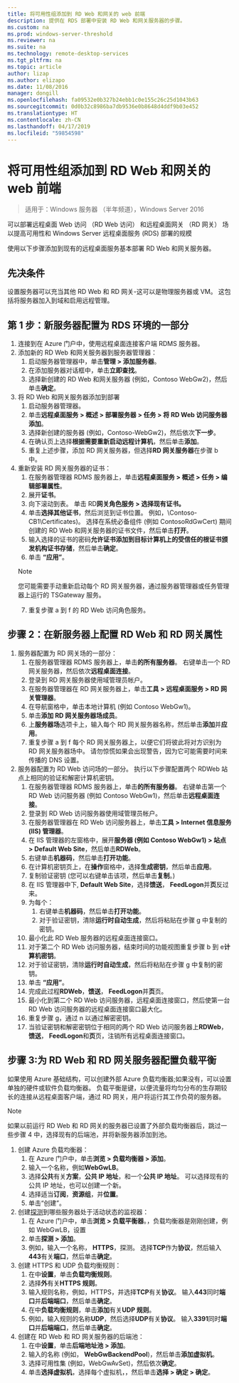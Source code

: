 ```yaml
---
title: 将可用性组添加到 RD Web 和网关的 web 前端
description: 提供在 RDS 部署中安装 RD Web 和网关服务器的步骤。
ms.custom: na
ms.prod: windows-server-threshold
ms.reviewer: na
ms.suite: na
ms.technology: remote-desktop-services
ms.tgt_pltfrm: na
ms.topic: article
author: lizap
ms.author: elizapo
ms.date: 11/08/2016
manager: dongill
ms.openlocfilehash: fa09532e0b327b24ebb1c0e155c26c25d1043b63
ms.sourcegitcommit: 0d0b32c8986ba7db9536e0b8648d4ddf9b03e452
ms.translationtype: HT
ms.contentlocale: zh-CN
ms.lasthandoff: 04/17/2019
ms.locfileid: "59854598"
---
```

# <a name="add-high-availability-to-the-rd-web-and-gateway-web-front"></a>将可用性组添加到 RD Web 和网关的 web 前端

>适用于：Windows 服务器 （半年频道），Windows Server 2016


可以部署远程桌面 Web 访问 （RD Web 访问） 和远程桌面网关 （RD 网关） 场以提高可用性和 Windows Server 远程桌面服务 (RDS) 部署的规模 

使用以下步骤添加到现有的远程桌面服务基本部署 RD Web 和网关服务器。  

## <a name="pre-requisites"></a>先决条件

设置服务器可以充当其他 RD Web 和 RD 网关-这可以是物理服务器或 VM。 这包括将服务器加入到域和启用远程管理。

## <a name="step-1-configure-the-new-server-to-be-part-of-the-rds-environment"></a>第 1 步：新服务器配置为 RDS 环境的一部分

1. 连接到在 Azure 门户中，使用远程桌面连接客户端 RDMS 服务器。
2. 添加新的 RD Web 和网关服务器到服务器管理器：
    1. 启动服务器管理器中，单击**管理 > 添加服务器**。   
    2. 在添加服务器对话框中，单击**立即查找**。   
    3. 选择新创建的 RD Web 和网关服务器 (例如，Contoso WebGw2)，然后单击**确定**。
3. 将 RD Web 和网关服务器添加到部署  
    1. 启动服务器管理器。  
    2. 单击**远程桌面服务 > 概述 > 部署服务器 > 任务 > 将 RD Web 访问服务器添加**。   
    3. 选择新创建的服务器 (例如，Contoso-WebGw2)，然后依次**下一步**。  
    4. 在确认页上选择**根据需要重新启动远程计算机**，然后单击**添加**。  
    5. 重复上述步骤，添加 RD 网关服务器，但选择**RD 网关服务器**在步骤 b 中。
4. 重新安装 RD 网关服务器的证书：
    1.  在服务器管理器 RDMS 服务器上，单击**远程桌面服务 > 概述 > 任务 > 编辑部署属性**。  
    2.  展开**证书**。  
    3.  向下滚动到表。 单击 RD**网关角色服务 > 选择现有证书。**  
    4.  单击**选择其他证书**，然后浏览到证书位置。 例如，\Contoso-CB1\Certificates)。 选择在系统必备组件 (例如 ContosoRdGwCert) 期间创建的 RD Web 和网关服务器的证书文件，然后单击**打开**。  
    5.  输入选择的证书的密码**允许证书添加到目标计算机上的受信任的根证书颁发机构证书存储**，然后单击**确定**。  
    6.  单击 **“应用”**。
    > [!Note] 
    > 您可能需要手动重新启动每个 RD 网关服务器，通过服务器管理器或任务管理器上运行的 TSGateway 服务。
    7.  重复步骤 a 到 f 的 RD Web 访问角色服务。

## <a name="step-2-configure-rd-web-and-rd-gateway-properties-on-the-new-server"></a>步骤 2：在新服务器上配置 RD Web 和 RD 网关属性
1. 服务器配置为 RD 网关场的一部分：
    1.  在服务器管理器 RDMS 服务器上，单击**的所有服务器**。 右键单击一个 RD 网关服务器，然后依次**远程桌面连接**。
    2.  登录到 RD 网关服务器使用域管理员帐户。  
    3.  在服务器管理器在 RD 网关服务器上，单击**工具 > 远程桌面服务 > RD 网关管理器**。  
    4.  在导航窗格中，单击本地计算机 (例如 Contoso WebGw1)。  
    5.  单击**添加 RD 网关服务器场成员**。  
    6.  上**服务器场**选项卡上，输入每个 RD 网关服务器名称，然后单击**添加**并**应用**。  
    7.  重复步骤 a 到 f 每个 RD 网关服务器上，以便它们将彼此将对方识别为 RD 网关服务器场中。 请勿惊慌如果会出现警告，因为它可能需要时间来传播的 DNS 设置。
2. 服务器配置为 RD Web 访问场的一部分。 执行以下步骤配置两个 RDWeb 站点上相同的验证和解密计算机密钥。
    1.  在服务器管理器 RDMS 服务器上，单击**的所有服务器**。 右键单击第一个 RD Web 访问服务器 (例如 Contoso WebGw1)，然后单击**远程桌面连接**。  
    2.  登录到 RD Web 访问服务器使用域管理员帐户。  
    3.  在服务器管理器在 RD Web 访问服务器上，单击**工具 > Internet 信息服务 (IIS) 管理器**。  
    4.  在 IIS 管理器的左窗格中，展开**服务器 (例如 Contoso WebGw1) > 站点 > Default Web Site**，然后单击**RDWeb**。  
    5.  右键单击**机器码**，然后单击**打开功能**。
    6.  在计算机密钥页上，在**操作**窗格中，选择**生成密钥**，然后单击**应用**。
    7.  复制验证密钥 (您可以右键单击该项，然后单击**复制**。)
    8.  在 IIS 管理器中下, **Default Web Site**，选择**馈送**， **FeedLogon**并**页**反过来。
    9. 为每个：
        1.  右键单击**机器码**，然后单击**打开功能**。
        2.  对于验证密钥，清除**运行时自动生成**，然后将粘贴在步骤 g 中复制的密钥。
    10.  最小化此 RD Web 服务器的远程桌面连接窗口。  
    11.  对于第二个 RD Web 访问服务器，结束时间的功能视图重复步骤 b 到 e**计算机密钥**。
    12. 对于验证密钥，清除**运行时自动生成**，然后将粘贴在步骤 g 中复制的密钥。
    13. 单击 **“应用”**。
    14. 完成此过程**RDWeb**，**馈送**， **FeedLogon**并**页**页。
    15. 最小化到第二个 RD Web 访问服务器，远程桌面连接窗口，然后使第一台 RD Web 访问服务器的远程桌面连接窗口最大化。  
    16. 重复步骤 g，通过 n 以通过解密密钥。
    17. 当验证密钥和解密密钥位于相同的两个 RD Web 访问服务器上**RDWeb**，**馈送**， **FeedLogon**和**页**页，注销所有远程桌面连接窗口。

## <a name="step-3-configure-load-balancing-for-the-rd-web-and-rd-gateway-servers"></a>步骤 3:为 RD Web 和 RD 网关服务器配置负载平衡

如果使用 Azure 基础结构，可以创建外部 Azure 负载均衡器;如果没有，可以设置单独的硬件或软件负载均衡器。 负载平衡是键，以便流量将均匀分布的生存期较长的连接从远程桌面客户端，通过 RD 网关，用户将运行其工作负荷的服务器。

> [!Note] 
> 如果以前运行 RD Web 和 RD 网关的服务器已设置了外部负载均衡器后，跳过一些步骤 4 中，选择现有的后端池，并将新服务器添加到池。

1.  创建 Azure 负载均衡器：  
    1.  在 Azure 门户中，单击**浏览 > 负载均衡器 > 添加**。  
    2.  输入一个名称，例如**WebGwLB**。  
    3.  选择**公共**有关**方案**，**公共 IP 地址**，和一个**公共 IP 地址**。 可以选择现有的公共 IP 地址，也可以创建一个新。 
    4.  选择适当**订阅**，**资源组**，并**位置**。
    5.  单击“创建”。  
2. 创建[探测](https://azure.microsoft.com/documentation/articles/load-balancer-custom-probe-overview/)到哪些服务器处于活动状态的监视器：  
    1.  在 Azure 门户中，单击**浏览 > 负载平衡器**。，负载均衡器是刚刚创建，例如 WebGwLB，设置  
    2.  单击**探测 > 添加**。  
    3.  例如，输入一个名称， **HTTPS**，探测。 选择**TCP**作为**协议**，然后输入**443**有关**端口**，然后单击**确定**。   
3.  创建 HTTPS 和 UDP 负载均衡规则：  
    1.  在中**设置**，单击**负载均衡规则**。  
    2.  选择**外**有关**HTTPS 规则**。  
    3.  输入规则名称，例如，HTTPS，并选择**TCP**有关**协议**。 输入**443**同时**端口**并**后端端口**，然后单击**确定**。  
    4.  在中**负载均衡规则**，单击**添加**有关**UDP 规则**。  
    5.  例如，输入规则的名称**UDP**，然后选择**UDP**有关**协议**。 输入**3391**同时**端口**并**后端端口**，然后单击**确定**。  
4. 创建在 RD Web 和 RD 网关服务器的后端池：
      1. 在中**设置**，单击**后端地址池 > 添加**。   
      2. 输入的名称 (例如， **WebGwBackendPool**)，然后单击**添加虚拟机**。  
      3. 选择可用性集 (例如，WebGwAvSet)，然后依次**确定**。   
      4. 单击**选择虚拟机**，选择每个虚拟机，，然后单击**选择 > 确定 > 确定**。

